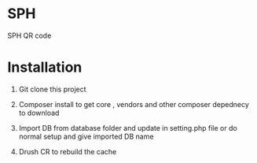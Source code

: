 # SPH
SPH QR code 

# Installation

1) Git clone this project

2) Composer install to get core , vendors and other composer depednecy to download

3) Import DB from database folder and update in setting.php file or do normal setup and give imported DB name 

4) Drush CR to rebuild the cache


